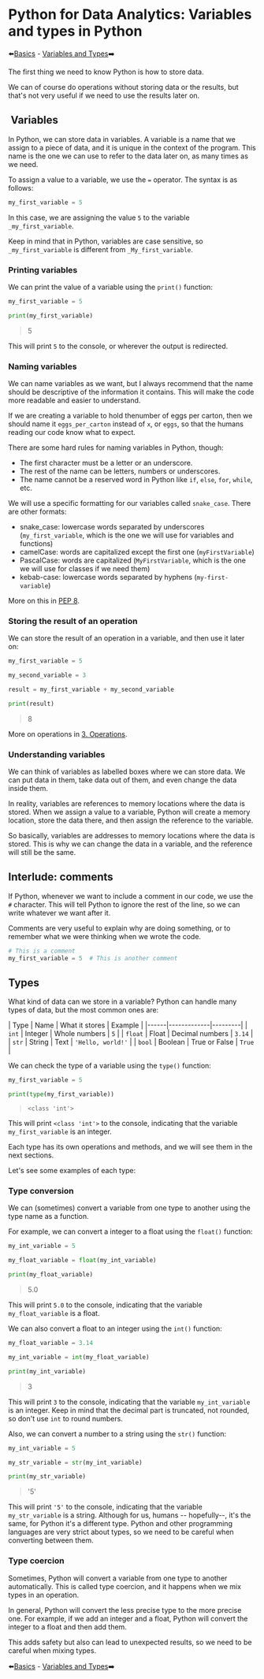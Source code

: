 # Python for Data Analytics: Variables and types in Python

:arrow_left:[Basics](../01_basics/01_basics.md) - [Variables and Types](../02_variables_and_types/02_variables_and_types.md):arrow_right:

The first thing we need to know Python is how to store data.

We can of course do operations without storing data or the results, but that's not very useful if we need to use the results later on.

##  Variables

In Python, we can store data in variables. A variable is a name that we assign to a piece of data, and it is unique in the context of the program. This name is the one we can use to refer to the data later on, as many times as we need.

To assign a value to a variable, we use the `=` operator. The syntax is as follows:

```python
my_first_variable = 5
```

In this case, we are assigning the value `5` to the variable `_my_first_variable`.

Keep in mind that in Python, variables are case sensitive, so `_my_first_variable` is different from `_My_first_variable`.

### Printing variables

We can print the value of a variable using the `print()` function:

```python
my_first_variable = 5

print(my_first_variable)
```

> 5

This will print `5` to the console, or wherever the output is redirected.

### Naming variables

We can name variables as we want, but I always recommend that the name should be descriptive of the information it contains. This will make the code more readable and easier to understand.

If we are creating a variable to hold thenumber of eggs per carton, then we should name it `eggs_per_carton` instead of `x`, or `eggs`, so that the humans reading our code know what to expect.

There are some hard rules for naming variables in Python, though:

* The first character must be a letter or an underscore.
* The rest of the name can be letters, numbers or underscores.
* The name cannot be a reserved word in Python like `if`, `else`, `for`, `while`, etc.

We will use a specific formatting for our variables called `snake_case`. There are other formats:

* snake_case: lowercase words separated by underscores (`my_first_variable`, which is the one we will use for variables and functions)
* camelCase: words are capitalized except the first one (`myFirstVariable`)
* PascalCase: words are capitalized (`MyFirstVariable`, which is the one we will use for classes if we need them)
* kebab-case: lowercase words separated by hyphens (`my-first-variable`)

More on this in [PEP 8](https://peps.python.org/pep-0008/#descriptive-naming-styles).

### Storing the result of an operation

We can store the result of an operation in a variable, and then use it later on:

```python
my_first_variable = 5

my_second_variable = 3

result = my_first_variable + my_second_variable

print(result)
```

> 8

More on operations in [3. Operations](../03_operations/03_operations.md).

### Understanding variables

We can think of variables as labelled boxes where we can store data. We can put data in them, take data out of them, and even change the data inside them.

In reality, variables are references to memory locations where the data is stored. When we assign a value to a variable, Python will create a memory location, store the data there, and then assign the reference to the variable.

So basically, variables are addresses to memory locations where the data is stored. This is why we can change the data in a variable, and the reference will still be the same.

## Interlude: comments

If Python, whenever we want to include a comment in our code, we use the `#` character. This will tell Python to ignore the rest of the line, so we can write whatever we want after it.

Comments are very useful to explain why are doing something, or to remember what we were thinking when we wrote the code.

```python
# This is a comment
my_first_variable = 5  # This is another comment
```

## Types

What kind of data can we store in a variable? Python can handle many types of data, but the most common ones are:

| Type | Name | What it stores | Example |
|------|-------------|---------|
| `int` | Integer | Whole numbers | `5` |
| `float` | Float | Decimal numbers | `3.14` |
| `str` | String | Text | `'Hello, world!'` |
| `bool` | Boolean | True or False | `True` |

We can check the type of a variable using the `type()` function:

```python
my_first_variable = 5

print(type(my_first_variable))
```

> `<class 'int'>`

This will print `<class 'int'>` to the console, indicating that the variable `my_first_variable` is an integer.

Each type has its own operations and methods, and we will see them in the next sections.

Let's see some examples of each type:

### Type conversion

We can (sometimes) convert a variable from one type to another using the type name as a function.

For example, we can convert a integer to a float using the `float()` function:

```python
my_int_variable = 5

my_float_variable = float(my_int_variable)

print(my_float_variable)
```

> 5.0

This will print `5.0` to the console, indicating that the variable `my_float_variable` is a float.

We can also convert a float to an integer using the `int()` function:

```python
my_float_variable = 3.14

my_int_variable = int(my_float_variable)

print(my_int_variable)
```

> 3

This will print `3` to the console, indicating that the variable `my_int_variable` is an integer. Keep in mind that the decimal part is truncated, not rounded, so don't use `int` to round numbers.

Also, we can convert a number to a string using the `str()` function:

```python
my_int_variable = 5

my_str_variable = str(my_int_variable)

print(my_str_variable)
```

> '5'

This will print `'5'` to the console, indicating that the variable `my_str_variable` is a string. Although for us, humans -- hopefully--, it's the same, for Python it's a different type. Python and other programming languages are very strict about types, so we need to be careful when converting between them.

### Type coercion

Sometimes, Python will convert a variable from one type to another automatically. This is called type coercion, and it happens when we mix types in an operation.

In general, Python will convert the less precise type to the more precise one. For example, if we add an integer and a float, Python will convert the integer to a float and then add them.

This adds safety but also can lead to unexpected results, so we need to be careful when mixing types.

:arrow_left:[Basics](../01_basics/01_basics.md) - [Variables and Types](../02_variables_and_types/02_variables_and_types.md):arrow_right:
